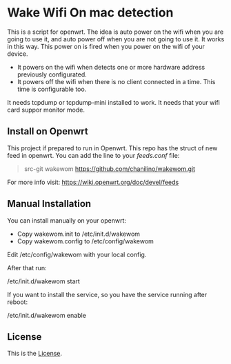 # Wake Wifi On mac detection

This is a script for openwrt. The idea is auto power on the wifi when you are going to use it, and auto power off when you are not going to use it. It works in this way. This power on is fired when you power on the wifi of your device.

- It powers on the wifi when detects one or more hardware address previously configurated. 
- It powers off the wifi when there is no client connected in a time. This time is configurable too.

It needs tcpdump or tcpdump-mini installed to work. It needs that your wifi card suppor monitor mode.

## Install on Openwrt

This project if prepared to run in Openwrt. This repo has the struct of new feed in openwrt. You can add the line to your _feeds.conf_ file:

> src-git wakewom https://github.com/chanilino/wakewom.git

For more info visit: 
https://wiki.openwrt.org/doc/devel/feeds


## Manual Installation

You can install manually on your openwrt:

- Copy wakewom.init to /etc/init.d/wakewom
- Copy wakewom.config to /etc/config/wakewom

Edit /etc/config/wakewom with your local config.

After that run:

/etc/init.d/wakewom start

If you want to install the service, so you have the service running after reboot:

/etc/init.d/wakewom enable

## License

This is the [License](https://raw.githubusercontent.com/chanilino/wakewom/master/LICENSE).



